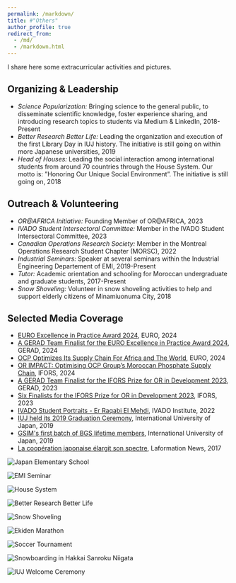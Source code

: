 ```yaml
---
permalink: /markdown/
title: #"Others"
author_profile: true
redirect_from: 
  - /md/
  - /markdown.html
---
```


I share here some extracurricular activities and pictures.

Organizing & Leadership
------
- *Science Popularization:* Bringing science to the general public, to disseminate scientific knowledge, foster experience sharing, and introducing research topics to students via Medium & LinkedIn, 2018-Present
- *Better Research Better Life:* Leading the organization and execution of the first Library Day in IUJ history. The initiative is still going on within more Japanese universities, 2019
- *Head of Houses:* Leading the social interaction among international students from around 70 countries through the House System. Our motto is: ”Honoring Our Unique Social Environment”. The initiative is still going on, 2018

Outreach & Volunteering
------
- *OR@AFRICA Initiative:* Founding Member of OR@AFRICA, 2023
- *IVADO Student Intersectoral Committee:* Member in the IVADO Student Intersectoral Committee, 2023
- *Canadian Operations Research Society:* Member in the Montreal Operations Research Student Chapter (MORSC), 2022
- *Industrial Seminars:* Speaker at several seminars within the Industrial Engineering Departement of EMI, 2019-Present
- *Tutor:* Academic orientation and schooling for Moroccan undergraduate and graduate students, 2017-Present
- *Snow Shoveling:* Volunteer in snow shoveling activities to help and support elderly citizens of Minamiuonuma City, 2018

Selected Media Coverage
------
- [EURO Excellence in Practice Award 2024](https://www.euro-online.org/web/pages/1667/previous-finalists-and-winners), EURO, 2024
- [A GERAD Team Finalist for the EURO Excellence in Practice Award 2024](https://www.gerad.ca/fr/posts/1157), GERAD, 2024
- [OCP Optimizes Its Supply Chain For Africa and The World](https://www.euro-online.org/web/pages/1726/eepa-finalists-2024), EURO, 2024
- [OR IMPACT: Optimising OCP Group’s Moroccan Phosphate Supply Chain](https://ifors.org/newsletter/ifors-news-march-2024.pdf), IFORS, 2024
- [A GERAD Team Finalist for the IFORS Prize for OR in Development 2023](https://www.gerad.ca/en/posts/1060), GERAD, 2023
- [Six Finalists for the IFORS Prize for OR in Development 2023](https://ifors.org/newsletter/ifors-news-march-2023.pdf), IFORS, 2023
- [IVADO Student Portraits - Er Raqabi El Mehdi](https://ivado.ca/en/2022/07/25/ivado-student-portraits-er-raqabi-el-mehdi/), IVADO Institute, 2022
- [IUJ held its 2019 Graduation Ceremony](https://www.iuj.ac.jp/20190622-2/), International University of Japan, 2019
- [GSIM's first batch of BGS lifetime members](https://www.iuj.ac.jp/20190621/), International University of Japan, 2019
- [La coopération japonaise élargit son spectre](https://www.laformation.ma/actualites/3572-la-cooperation-japonaise-elargit-son-spectre.html), Laformation News, 2017


![Japan Elementary School](http://rqbmedi.github.io/images/7_Japan_Elementary_School.jpeg)

![EMI Seminar](http://rqbmedi.github.io/images/1_Seminar_Future_Engineers.jpeg)

![House System](http://rqbmedi.github.io/images/5_House_System.jpeg)

![Better Research Better Life](http://rqbmedi.github.io/images/4_Better_Research_Better_Life.jpeg)

![Snow Shoveling](http://rqbmedi.github.io/images/10_Snow_Shoveling.jpeg)

![Ekiden Marathon](http://rqbmedi.github.io/images/6_Ekiden_Marathon.jpeg)

![Soccer Tournament](http://rqbmedi.github.io/images/9_Soccer_Tournament_Champions.jpeg)

![Snowboarding in Hakkai Sanroku Niigata](http://rqbmedi.github.io/images/Snowboarding.jpeg)

![IUJ Welcome Ceremony](http://rqbmedi.github.io/images/11_IUJ_Welcome_Ceremony.jpeg)